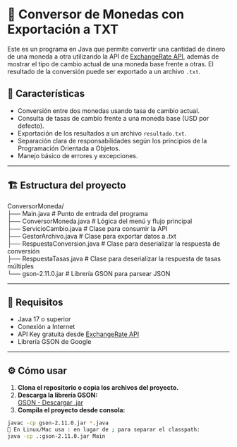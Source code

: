 # 💱 Conversor de Monedas con Exportación a TXT

Este es un programa en Java que permite convertir una cantidad de dinero de una moneda a otra utilizando la API de [ExchangeRate API](https://www.exchangerate-api.com/), además de mostrar el tipo de cambio actual de una moneda base frente a otras. El resultado de la conversión puede ser exportado a un archivo `.txt`.

## 📌 Características

- Conversión entre dos monedas usando tasa de cambio actual.
- Consulta de tasas de cambio frente a una moneda base (USD por defecto).
- Exportación de los resultados a un archivo `resultado.txt`.
- Separación clara de responsabilidades según los principios de la Programación Orientada a Objetos.
- Manejo básico de errores y excepciones.

---

## 🏗️ Estructura del proyecto

ConversorMoneda/<br>
├── Main.java # Punto de entrada del programa <br>
├── ConversorMoneda.java # Lógica del menú y flujo principal<br>
├── ServicioCambio.java # Clase para consumir la API<br>
├── GestorArchivo.java # Clase para exportar datos a .txt<br>
├── RespuestaConversion.java # Clase para deserializar la respuesta de conversión<br>
├── RespuestaTasas.java # Clase para deserializar la respuesta de tasas múltiples<br>
└── gson-2.11.0.jar # Librería GSON para parsear JSON<br>


---

## 🧰 Requisitos

- Java 17 o superior
- Conexión a Internet
- API Key gratuita desde [ExchangeRate API](https://www.exchangerate-api.com/)
- Librería GSON de Google

---

## ⚙️ Cómo usar

1. **Clona el repositorio o copia los archivos del proyecto.**
2. **Descarga la librería GSON:**  
   [GSON - Descargar .jar](https://repo1.maven.org/maven2/com/google/code/gson/gson/2.11.0/gson-2.11.0.jar)
3. **Compila el proyecto desde consola:**

```bash
javac -cp gson-2.11.0.jar *.java
📝 En Linux/Mac usa : en lugar de ; para separar el classpath:
java -cp .:gson-2.11.0.jar Main
```
